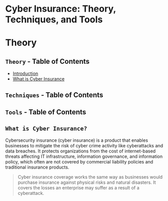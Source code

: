 # Cyber Insurance: Theory, Techniques, and Tools
# Theory

## `Theory` - Table of Contents
- [Introduction](#introduction)
- [What is Cyber Insurance ](#what-is-cyber-insurance)
 
## `Techniques` - Table of Contents

## `Tools` - Table of Contents


##  `What is Cyber Insurance? `

Cybersecurity insurance (cyber insurance) is a product that enables businesses to mitigate the risk of cyber crime activity like cyberattacks and data breaches. It protects organizations from the cost of internet-based threats affecting IT infrastructure, information governance, and information policy, which often are not covered by commercial liability policies and traditional insurance products. 

> Cyber insurance coverage works the same way as businesses would purchase insurance against physical risks and natural disasters. It covers the losses an enterprise may suffer as a result of a cyberattack.
